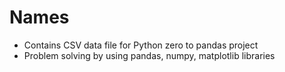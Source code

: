# Names
 - Contains CSV data file for Python zero to pandas project
 - Problem solving by using pandas, numpy, matplotlib libraries
